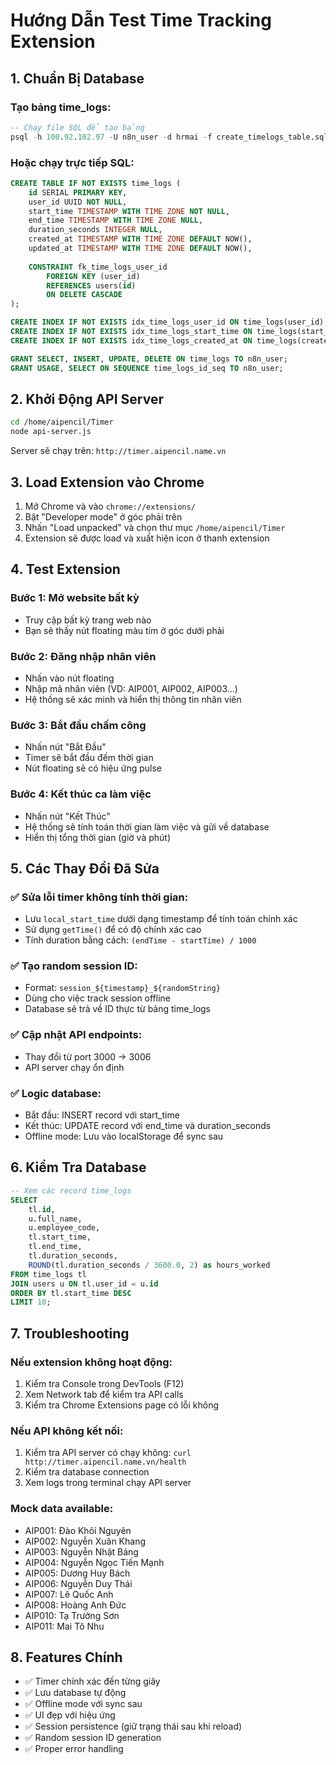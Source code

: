 # Hướng Dẫn Test Time Tracking Extension

## 1. Chuẩn Bị Database

### Tạo bảng time_logs:
```sql
-- Chạy file SQL để tạo bảng
psql -h 100.92.102.97 -U n8n_user -d hrmai -f create_timelogs_table.sql
```

### Hoặc chạy trực tiếp SQL:
```sql
CREATE TABLE IF NOT EXISTS time_logs (
    id SERIAL PRIMARY KEY,
    user_id UUID NOT NULL,
    start_time TIMESTAMP WITH TIME ZONE NOT NULL,
    end_time TIMESTAMP WITH TIME ZONE NULL,
    duration_seconds INTEGER NULL,
    created_at TIMESTAMP WITH TIME ZONE DEFAULT NOW(),
    updated_at TIMESTAMP WITH TIME ZONE DEFAULT NOW(),
    
    CONSTRAINT fk_time_logs_user_id 
        FOREIGN KEY (user_id) 
        REFERENCES users(id) 
        ON DELETE CASCADE
);

CREATE INDEX IF NOT EXISTS idx_time_logs_user_id ON time_logs(user_id);
CREATE INDEX IF NOT EXISTS idx_time_logs_start_time ON time_logs(start_time);
CREATE INDEX IF NOT EXISTS idx_time_logs_created_at ON time_logs(created_at);

GRANT SELECT, INSERT, UPDATE, DELETE ON time_logs TO n8n_user;
GRANT USAGE, SELECT ON SEQUENCE time_logs_id_seq TO n8n_user;
```

## 2. Khởi Động API Server

```bash
cd /home/aipencil/Timer
node api-server.js
```

Server sẽ chạy trên: `http://timer.aipencil.name.vn`

## 3. Load Extension vào Chrome

1. Mở Chrome và vào `chrome://extensions/`
2. Bật "Developer mode" ở góc phải trên
3. Nhấn "Load unpacked" và chọn thư mục `/home/aipencil/Timer`
4. Extension sẽ được load và xuất hiện icon ở thanh extension

## 4. Test Extension

### Bước 1: Mở website bất kỳ
- Truy cập bất kỳ trang web nào
- Bạn sẽ thấy nút floating màu tím ở góc dưới phải

### Bước 2: Đăng nhập nhân viên
- Nhấn vào nút floating
- Nhập mã nhân viên (VD: AIP001, AIP002, AIP003...)
- Hệ thống sẽ xác minh và hiển thị thông tin nhân viên

### Bước 3: Bắt đầu chấm công
- Nhấn nút "Bắt Đầu"
- Timer sẽ bắt đầu đếm thời gian
- Nút floating sẽ có hiệu ứng pulse

### Bước 4: Kết thúc ca làm việc
- Nhấn nút "Kết Thúc"
- Hệ thống sẽ tính toán thời gian làm việc và gửi về database
- Hiển thị tổng thời gian (giờ và phút)

## 5. Các Thay Đổi Đã Sửa

### ✅ Sửa lỗi timer không tính thời gian:
- Lưu `local_start_time` dưới dạng timestamp để tính toán chính xác
- Sử dụng `getTime()` để có độ chính xác cao
- Tính duration bằng cách: `(endTime - startTime) / 1000`

### ✅ Tạo random session ID:
- Format: `session_${timestamp}_${randomString}`
- Dùng cho việc track session offline
- Database sẽ trả về ID thực từ bảng time_logs

### ✅ Cập nhật API endpoints:
- Thay đổi từ port 3000 → 3006
- API server chạy ổn định

### ✅ Logic database:
- Bắt đầu: INSERT record với start_time
- Kết thúc: UPDATE record với end_time và duration_seconds
- Offline mode: Lưu vào localStorage để sync sau

## 6. Kiểm Tra Database

```sql
-- Xem các record time_logs
SELECT 
    tl.id,
    u.full_name,
    u.employee_code,
    tl.start_time,
    tl.end_time,
    tl.duration_seconds,
    ROUND(tl.duration_seconds / 3600.0, 2) as hours_worked
FROM time_logs tl
JOIN users u ON tl.user_id = u.id
ORDER BY tl.start_time DESC
LIMIT 10;
```

## 7. Troubleshooting

### Nếu extension không hoạt động:
1. Kiểm tra Console trong DevTools (F12)
2. Xem Network tab để kiểm tra API calls
3. Kiểm tra Chrome Extensions page có lỗi không

### Nếu API không kết nối:
1. Kiểm tra API server có chạy không: `curl http://timer.aipencil.name.vn/health`
2. Kiểm tra database connection
3. Xem logs trong terminal chạy API server

### Mock data available:
- AIP001: Đào Khôi Nguyên
- AIP002: Nguyễn Xuân Khang  
- AIP003: Nguyễn Nhật Bảng
- AIP004: Nguyễn Ngọc Tiến Mạnh
- AIP005: Dương Huy Bách
- AIP006: Nguyễn Duy Thái
- AIP007: Lê Quốc Anh
- AIP008: Hoàng Anh Đức
- AIP010: Tạ Trường Sơn
- AIP011: Mai Tô Nhu

## 8. Features Chính

- ✅ Timer chính xác đến từng giây
- ✅ Lưu database tự động
- ✅ Offline mode với sync sau
- ✅ UI đẹp với hiệu ứng
- ✅ Session persistence (giữ trạng thái sau khi reload)
- ✅ Random session ID generation
- ✅ Proper error handling
